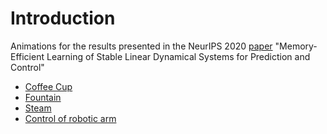 # Introduction
Animations for the results presented in the NeurIPS 2020 [paper](https://arxiv.org/abs/2006.03937) "Memory-Efficient Learning of Stable Linear Dynamical Systems for Prediction and Control"

- [Coffee Cup](https://drive.google.com/file/d/1S703SFNdTnZ4otC0LT_DAEZetDLpd9kB/view?usp=sharing)
- [Fountain](https://drive.google.com/file/d/1d2zLUot7Qu0QoXGTFnp9e5u8404H5FKT/view?usp=sharing)
- [Steam](https://drive.google.com/file/d/1kTzWq8N9BQajRCmEOKSW-3lPYuD2fJdU/view?usp=sharing)
- [Control of robotic arm](https://drive.google.com/file/d/1rM7jOgkPuBxEDnSpC3mgSLzbaIVSa0kr/view?usp=sharing)



